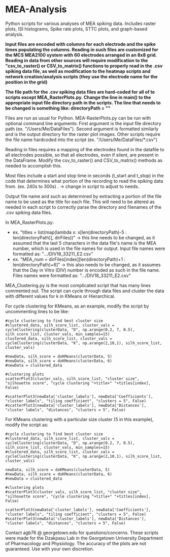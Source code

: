 # MEA-Analysis
Python scripts for various analyses of MEA spiking data. Includes raster plots, ISI histograms, Spike rate plots, STTC plots, and graph-based analysis.

**Input files are encoded with columns for each electrode and the spike times populating the columns. Reading in such files are customized for the MCS MEA2100 system with 60 electrodes arranged in an 8x8 grid. Reading in data from other sources will require modification to the "csv_to_raster() or CSV_to_matrix() functions to properly read in the .csv spiking data file, as well as modification to the heatmap scripts and network creation/analysis scripts (they use the electrode name for the position in the grid)**

**The file path for the .csv spiking data files are hard-coded for all of te scripts except MEA_RasterPlots.py. Change the line in main() to the appropriate input file directory path in the scripts. The line that needs to be changed is something like: directoryPath = "<insert the directory path here>"**

Files are run as usual for Python. 
  MEA-RasterPlots.py can be run with optional command line arguments: First argument is the input file directory path (ex. "/Users/Me/DataFiles"). Second argument is formatted similarly and is the output directory for the raster plot images. 
  Other scripts require the file name hardcoded into the script (ex. "/Users/Me/DataFiles/*.csv")

Reading in files requires a mapping of the electrodes found in the datafile to all electrodes possible, so that all electrodes, even if silent, are present in the DataFrame. Modify the csv_to_raster() and CSV_to_matrix() methods as needed to accomplish this. 

Most files include a start and stop time in seconds (t_start and t_stop) in the code that determines what portion of the recording to read the spiking data from. (ex. 240s to 300s) . -> change in script to adjust to needs.

Output file name and such as determined by extracting a portion of the file name to be used as the title for each file. This will need to be altered as needed in each script to correctly parse the directory and filenames of the .csv spiking data files. 

  In MEA_RasterPlots.py:
  - ex. "titles = list(map(lambda x: x[len(directoryPath)-5 : len(directoryPath)], dirFiles))" -> this line needs to be changed, as it assumed that the last 5 characters in the data file's name is the MEA number, which is used in the file names for output. Input file names were formatted as: ".../DIV18_33211_E2.csv"
  - ex. "MEA_num = dirFiles[index][len(directoryPath)+1 : len(directoryPath)+6]" -> this also needs to be changed, as it assumes that the Day in Vitro (DIV) number is encoded as such in the file name. Files names were formatted as: ".../DIV18_33211_E2.csv"

MEA_Clustering.py is the most complicated script that has many lines commented out. The script can cycle through data files and cluster the data with different values for k in KMeans or Hierarchical.

  For cycle clustering for KMeans, as an example, modify the script by uncommenting lines to be like:

    #cycle clustering to find best cluster size
    #clustered_data, silh_score_list, cluster_vals = cycleClustering(clusterData, "D", np.arange(0.2, 7, 0.5), silh_score_list, cluster_vals, min_samples=15)
    clustered_data, silh_score_list, cluster_vals = cycleClustering(clusterData, "K", np.arange(2,10,1), silh_score_list, cluster_vals)

    #newData, silh_score = doKMeans(clusterData, 5)
    #newData, silh_score = doKMeans(clusterData, 6)
    #newData = clustered_data

    #clustering plots
    scatterPlot3(cluster_vals, silh_score_list, "cluster size", "silhouette score", "cycle clustering "+title+" "+titles[index], False)

    #scatterPlot3(newData['cluster_labels'], newData['Coefficients'], "cluster labels", "tiling coefficient", "clusters = 5", False)
    #scatterPlot3(newData['cluster_labels'], newData['Distances'], "cluster labels", "distances", "clusters = 5", False)
    
  For KMeans clustering with a particular size cluster (5 in this example), modify the script as:
  
    #cycle clustering to find best cluster size
    #clustered_data, silh_score_list, cluster_vals = cycleClustering(clusterData, "D", np.arange(0.2, 7, 0.5), silh_score_list, cluster_vals, min_samples=15)
    #clustered_data, silh_score_list, cluster_vals = cycleClustering(clusterData, "K", np.arange(2,10,1), silh_score_list, cluster_vals)

    newData, silh_score = doKMeans(clusterData, 5)
    #newData, silh_score = doKMeans(clusterData, 6)
    #newData = clustered_data

    #clustering plots
    #scatterPlot3(cluster_vals, silh_score_list, "cluster size", "silhouette score", "cycle clustering "+title+" "+titles[index], False)

    scatterPlot3(newData['cluster_labels'], newData['Coefficients'], "cluster labels", "tiling coefficient", "clusters = 5", False)
    #scatterPlot3(newData['cluster_labels'], newData['Distances'], "cluster labels", "distances", "clusters = 5", False)

Contact agb76 @ georgetown.edu for questions/concerns. These scripts were made for the Dzakpasu Lab in the Georgetown University Department of Pharmacology and Physiology. The accuracy of the plots are not guaranteed. Use with your own discretion.
